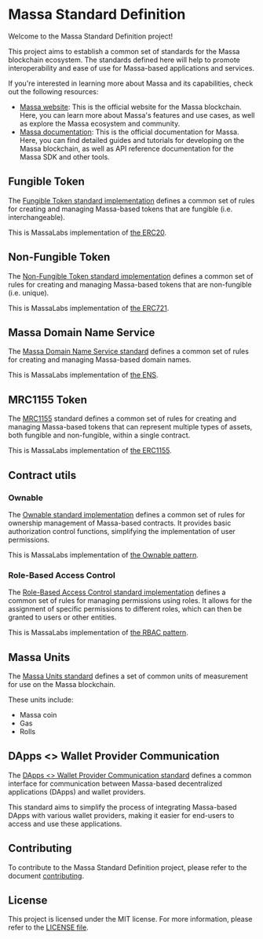 # Massa Standard Definition

Welcome to the Massa Standard Definition project!

This project aims to establish a common set of standards for the Massa blockchain ecosystem. The standards defined here will help to promote interoperability and ease of use for Massa-based applications and services.

If you're interested in learning more about Massa and its capabilities, check out the following resources:

- [Massa website](https://massa.net): This is the official website for the Massa blockchain. Here, you can learn more about Massa's features and use cases, as well as explore the Massa ecosystem and community.
- [Massa documentation](https://docs.massa.net/): This is the official documentation for Massa. Here, you can find detailed guides and tutorials for developing on the Massa blockchain, as well as API reference documentation for the Massa SDK and other tools.

## Fungible Token

The [Fungible Token standard implementation](smart-contracts/assembly/contracts/MRC20) defines a common set of rules for creating and managing Massa-based tokens that are fungible (i.e. interchangeable).

This is MassaLabs implementation of [the ERC20](https://ethereum.org/en/developers/docs/standards/tokens/erc-20/).

## Non-Fungible Token

The [Non-Fungible Token standard implementation](smart-contracts/assembly/contracts/MRC721) defines a common set of rules for creating and managing Massa-based tokens that are non-fungible (i.e. unique).

This is MassaLabs implementation of [the ERC721](https://ethereum.org/en/developers/docs/standards/tokens/erc-721/).

## Massa Domain Name Service

The [Massa Domain Name Service standard](smart-contracts/assembly/contracts/dns/dns.ts) defines a common set of rules for creating and managing Massa-based domain names.

This is MassaLabs implementation of [the ENS](https://docs.ens.domains/).

## MRC1155 Token

The [MRC1155](smart-contracts/assembly/contracts/MRC1155/token.ts) standard defines a common set of rules for creating and managing Massa-based tokens that can represent multiple types of assets, both fungible and non-fungible, within a single contract.

This is MassaLabs implementation of [the ERC1155](https://eips.ethereum.org/EIPS/eip-1155).

## Contract utils

### Ownable

The [Ownable standard implementation](smart-contracts/assembly/contracts/utils/ownership.ts) defines a common set of rules for ownership management of Massa-based contracts. It provides basic authorization control functions, simplifying the implementation of user permissions.

This is MassaLabs implementation of [the Ownable pattern](https://docs.openzeppelin.com/contracts/4.x/access-control#ownership-and-ownable).

### Role-Based Access Control

The [Role-Based Access Control standard implementation](smart-contracts/assembly/contracts/utils/accessControl.ts) defines a common set of rules for managing permissions using roles. It allows for the assignment of specific permissions to different roles, which can then be granted to users or other entities.

This is MassaLabs implementation of [the RBAC pattern](https://docs.openzeppelin.com/contracts/4.x/access-control#role-based-access-control).

## Massa Units

The [Massa Units standard](units.md) defines a set of common units of measurement for use on the Massa blockchain.

These units include:

- Massa coin
- Gas
- Rolls

## DApps <> Wallet Provider Communication

The [DApps <> Wallet Provider Communication standard](wallet/dapps-communication.md) defines a common interface for communication between Massa-based decentralized applications (DApps) and wallet providers.

This standard aims to simplify the process of integrating Massa-based DApps with various wallet providers, making it easier for end-users to access and use these applications.

## Contributing

To contribute to the Massa Standard Definition project, please refer to the document [contributing](CONTRIBUTING.md).

## License

This project is licensed under the MIT license. For more information, please refer to the [LICENSE file](LICENCE).
